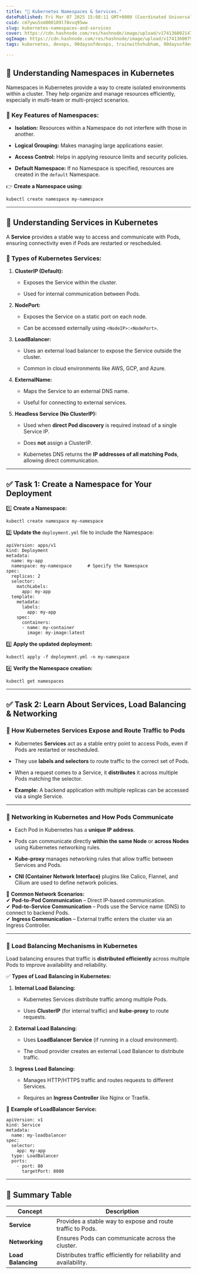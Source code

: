 ```yaml
---
title: "🚀 Kubernetes Namespaces & Services."
datePublished: Fri Mar 07 2025 15:08:11 GMT+0000 (Coordinated Universal Time)
cuid: cm7ywu5sm000109l78vvq95ww
slug: kubernetes-namespaces-and-services
cover: https://cdn.hashnode.com/res/hashnode/image/upload/v1741360021470/65777fed-8860-4627-91b5-67333bac749a.png
ogImage: https://cdn.hashnode.com/res/hashnode/image/upload/v1741360079381/af092965-8bac-499d-a0e9-cb0110fb6735.png
tags: kubernetes, devops, 90daysofdevops, trainwithshubham, 90daysofdevops-chanllenge, 90daysofdevopschallenge

---
```


## 📌 Understanding Namespaces in Kubernetes

Namespaces in Kubernetes provide a way to create isolated environments within a cluster. They help organize and manage resources efficiently, especially in multi-team or multi-project scenarios.

### 🔹 Key Features of Namespaces:

* **Isolation:** Resources within a Namespace do not interfere with those in another.
    
* **Logical Grouping:** Makes managing large applications easier.
    
* **Access Control:** Helps in applying resource limits and security policies.
    
* **Default Namespace:** If no Namespace is specified, resources are created in the `default` Namespace.
    

👉 **Create a Namespace using:**

```plaintext
kubectl create namespace my-namespace
```

---

## 📌 Understanding Services in Kubernetes

A **Service** provides a stable way to access and communicate with Pods, ensuring connectivity even if Pods are restarted or rescheduled.

### 🔹 Types of Kubernetes Services:

1. **ClusterIP (Default):**
    
    * Exposes the Service within the cluster.
        
    * Used for internal communication between Pods.
        
2. **NodePort:**
    
    * Exposes the Service on a static port on each node.
        
    * Can be accessed externally using `<NodeIP>:<NodePort>`.
        
3. **LoadBalancer:**
    
    * Uses an external load balancer to expose the Service outside the cluster.
        
    * Common in cloud environments like AWS, GCP, and Azure.
        
4. **ExternalName:**
    
    * Maps the Service to an external DNS name.
        
    * Useful for connecting to external services.
        
5. **Headless Service (No ClusterIP):**
    
    * Used when **direct Pod discovery** is required instead of a single Service IP.
        
    * Does **not** assign a ClusterIP.
        
    * Kubernetes DNS returns the **IP addresses of all matching Pods**, allowing direct communication.
        

---

## ✅ Task 1: Create a Namespace for Your Deployment

1️⃣ **Create a Namespace:**

```plaintext
kubectl create namespace my-namespace
```

2️⃣ **Update the** `deployment.yml` file to include the Namespace:

```plaintext
apiVersion: apps/v1
kind: Deployment
metadata:
  name: my-app
  namespace: my-namespace      # Specify the Namespace
spec:
  replicas: 2
  selector:
    matchLabels:
      app: my-app
  template:
    metadata:
      labels:
        app: my-app
    spec:
      containers:
      - name: my-container
        image: my-image:latest
```

3️⃣ **Apply the updated deployment:**

```plaintext
kubectl apply -f deployment.yml -n my-namespace
```

4️⃣ **Verify the Namespace creation:**

```plaintext
kubectl get namespaces
```

---

## ✅ Task 2: Learn About Services, Load Balancing & Networking

### 🔹 **How Kubernetes Services Expose and Route Traffic to Pods**

* Kubernetes **Services** act as a stable entry point to access Pods, even if Pods are restarted or rescheduled.
    
* They use **labels and selectors** to route traffic to the correct set of Pods.
    
* When a request comes to a Service, it **distributes** it across multiple Pods matching the selector.
    
* **Example:** A backend application with multiple replicas can be accessed via a single Service.
    

---

### 🔹 **Networking in Kubernetes and How Pods Communicate**

* Each Pod in Kubernetes has a **unique IP address**.
    
* Pods can communicate directly **within the same Node** or **across Nodes** using Kubernetes networking rules.
    
* **Kube-proxy** manages networking rules that allow traffic between Services and Pods.
    
* **CNI (Container Network Interface)** plugins like Calico, Flannel, and Cilium are used to define network policies.
    

📌 **Common Network Scenarios:**  
✔ **Pod-to-Pod Communication** – Direct IP-based communication.  
✔ **Pod-to-Service Communication** – Pods use the Service name (DNS) to connect to backend Pods.  
✔ **Ingress Communication** – External traffic enters the cluster via an Ingress Controller.

---

### 🔹 **Load Balancing Mechanisms in Kubernetes**

Load balancing ensures that traffic is **distributed efficiently** across multiple Pods to improve availability and reliability.

✅ **Types of Load Balancing in Kubernetes:**

1. **Internal Load Balancing:**
    
    * Kubernetes Services distribute traffic among multiple Pods.
        
    * Uses **ClusterIP** (for internal traffic) and **kube-proxy** to route requests.
        
2. **External Load Balancing:**
    
    * Uses **LoadBalancer Service** (if running in a cloud environment).
        
    * The cloud provider creates an external Load Balancer to distribute traffic.
        
3. **Ingress Load Balancing:**
    
    * Manages HTTP/HTTPS traffic and routes requests to different Services.
        
    * Requires an **Ingress Controller** like Nginx or Traefik.
        

📌 **Example of LoadBalancer Service:**

```plaintext
apiVersion: v1
kind: Service
metadata:
  name: my-loadbalancer
spec:
  selector:
    app: my-app
  type: LoadBalancer
  ports:
    - port: 80
      targetPort: 8080
```

---

## 📌 **Summary Table**

| Concept | Description |
| --- | --- |
| **Service** | Provides a stable way to expose and route traffic to Pods. |
| **Networking** | Ensures Pods can communicate across the cluster. |
| **Load Balancing** | Distributes traffic efficiently for reliability and availability. |
